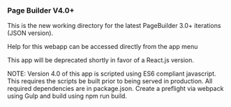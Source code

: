 ### Page Builder V4.0+

This is the new working directory for the latest PageBuilder 3.0+ iterations (JSON version).

Help for this webapp can be accessed directly from the app menu

This app will be deprecated shortly in favor of a React.js version. 

NOTE: Version 4.0 of this app is scripted using ES6 compliant javascript. This requires the scripts be built prior to being served in production. All required dependencies are in package.json. Create a preflight via webpack using Gulp and build using npm run build. 
